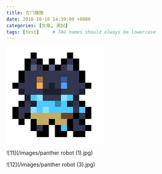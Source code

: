 ```yaml
---
title: ㄊㄇ雌施
date: 2010-10-10 14:39:00 +0800
categories: [文章, 測試]
tags: [test]     # TAG names should always be lowercase
---
```



![可愛的我](/images/13280509329913.jpg)

![11](/images/panther robot (1).jpg)

![12](/images/panther robot (3).jpg)
